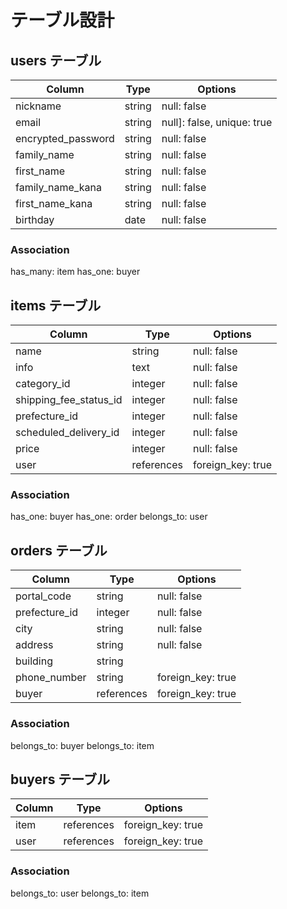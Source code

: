 # テーブル設計

## users テーブル
| Column                 | Type       | Options                    |
| ---------------------- | ---------- | -------------------------- |
| nickname               | string     | null: false                |
| email                  | string     | null]: false, unique: true |
| encrypted_password     | string     | null: false                |
| family_name            | string     | null: false                |
| first_name             | string     | null: false                |
| family_name_kana       | string     | null: false                |
| first_name_kana        | string     | null: false                |
| birthday               | date       | null: false                |
### Association
has_many: item
has_one: buyer

## items テーブル
| Column                 | Type       | Options           |
| ---------------------- | ---------- | ----------------- |
| name                   | string     | null: false       |
| info                   | text       | null: false       |
| category_id            | integer    | null: false       |
| shipping_fee_status_id | integer    | null: false       |
| prefecture_id          | integer    | null: false       |
| scheduled_delivery_id  | integer    | null: false       |
| price                  | integer    | null: false       |
| user                   | references | foreign_key: true |
### Association
has_one: buyer
has_one: order
belongs_to: user

## orders テーブル
| Column                   | Type       | Options           |
| ------------------------ | ---------- | ----------------- |
| portal_code              | string     | null: false       |
| prefecture_id            | integer    | null: false       |
| city                     | string     | null: false       |
| address                  | string     | null: false       |
| building                 | string     |                   |
| phone_number             | string     | foreign_key: true |
| buyer                    | references | foreign_key: true |
### Association
belongs_to: buyer
belongs_to: item

## buyers テーブル
| Column                   | Type       | Options           |
| ------------------------ | ---------- | ----------------- |
| item                     | references | foreign_key: true |
| user                     | references | foreign_key: true |
### Association
belongs_to: user
belongs_to: item